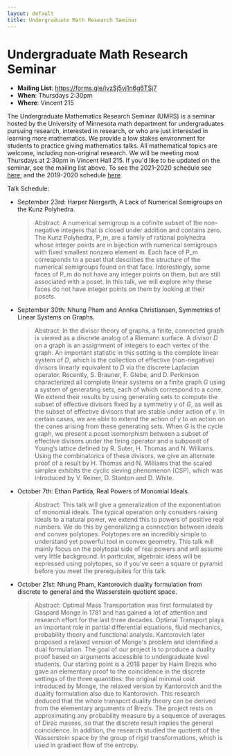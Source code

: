 ```yaml
---
layout: default
title: Undergraduate Math Research Seminar
---
```

#  Undergraduate Math Research Seminar

* **Mailing List**: <a href="https://forms.gle/jvzSj5vj1n6g6TSj7">https://forms.gle/jvzSj5vj1n6g6TSj7</a>
* **When**: Thursdays 2:30pm
* **Where**: Vincent 215

The Undergraduate Mathematics Research Seminar (UMRS) is a seminar hosted by the University of Minnesota math department for undergraduates pursuing research, interested in research, or who are just interested in learning more mathematics. We provide a low stakes environment for students to practice giving mathematics talks. All mathematical topics are welcome, including non-original research. We will be meeting most Thursdays at 2:30pm in Vincent Hall 215. If you'd like to be updated on the seminar, see the mailing list above. To see the 2021-2020 schedule see <a href="https://themodularperspective.com/outreach-spring-2021/">here</a>, and the 2019-2020 schedule <a href="https://sites.google.com/umn.edu/umrsfall2019/home">here</a>.

Talk Schedule:
* September 23rd: Harper Niergarth, A Lack of Numerical Semigroups on the Kunz Polyhedra.
  > Abstract: A numerical semigroup is a cofinite subset of the non-negative integers that is closed under addition and contains zero. The Kunz Polyhedra, P_m, are a family of rational polyhedra whose integer points are in bijection with numerical semigroups with fixed smallest nonzero element m. Each face of P_m corresponds to a poset that describes the structure of the numerical semigroups found on that face. Interestingly, some faces of P_m do not have any integer points on them, but are still associated with a poset. In this talk, we will explore why these faces do not have integer points on them by looking at their posets.
* September 30th: Nhung Pham and Annika Christiansen, Symmetries of Linear Systems on Graphs.
  > Abstract: In the divisor theory of graphs, a finite, connected graph is viewed as a discrete analog of a Riemann surface. A divisor $D$ on a graph is an assignment of integers to each vertex of the graph. An important statistic in this setting is the complete linear system of $D$, which is the collection of effective (non-negative) divisors linearly equivalent to $D$ via the discrete Laplacian operator. Recently, S. Brauner, F. Glebe, and D. Perkinson characterized all complete linear systems on a finite graph $G$ using a system of generating sets, each of which correspond to a cone. We extend their results by using generating sets to compute the subset of effective divisors fixed by a symmetry $\gamma$ of $G$, as well as the subset of effective divisors that are stable under action of $\gamma$. In certain cases, we are able to extend the action of $\gamma$ to an action on the cones arising from these generating sets. When $G$ is the cycle graph, we present a poset isomorphism between a subset of effective divisors under the firing operator and a subposet of Young’s lattice defined by R. Suter, H. Thomas and N. Williams. Using the combinatorics of these divisors, we give an alternate proof of a result by H. Thomas and N. Williams that the scaled simplex exhibits the cyclic sieving phenomenon (CSP), which was introduced by V. Reiner, D. Stanton and D. White.
* October 7th: Ethan Partida, Real Powers of Monomial Ideals.
  > Abstract: This talk will give a generalization of the exponentiation of monomial ideals. The typical operation only considers raising ideals to a natural power, we extend this to powers of positive real numbers. We do this by generalizing a connection between ideals and convex polytopes. Polytopes are an incredibly simple to understand yet powerful tool in convex geometry. This talk will mainly focus on the polytopal side of real powers and will assume very little background. In particular, algebraic ideas will be expressed using polytopes, so if you’ve seen a square or pyramid before you meet the prerequisites for this talk.
* October 21st: Nhung Pham, Kantorovich duality formulation from discrete to general and the Wasserstein quotient space.
  > Abstract: Optimal Mass Transportation was first formulated by Gaspard Monge in 1781 and has gained a lot of attention and research effort for the last three decades. Optimal Transport plays an important role in partial differential equations, fluid mechanics, probability theory and functional analysis. Kantorovich later proposed a relaxed version of Monge's problem and identified a dual formulation. The goal of our project is to produce a duality proof based on arguments accessible to undergraduate level students. Our starting point is a 2018 paper by Haim Brezis who gave an elementary proof to the coincidence in the discrete settings of the three quantities: the original minimal cost introduced by Monge, the relaxed version by Kantorovich and the duality formulation also due to Kantorovich. This research deduced that the whole transport duality theory can be derived from the elementary arguments of Brezis. The project rests on approximating any probability measure by a sequence of averages of Dirac masses, so that the discrete result implies the general coincidence. In addition, the research studied the quotient of the Wasserstein space by the group of rigid transformations, which is used in gradient flow of the entropy.
